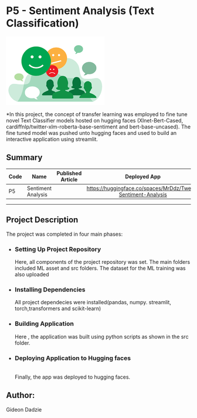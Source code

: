# P5 - Sentiment Analysis (Text Classification)

![Sample Image](images.png)<br>

*In this project, the concept of transfer learning was employed to fine tune novel Text Classifier models hosted on hugging faces (Xlnet-Bert-Cased, cardiffnlp/twitter-xlm-roberta-base-sentiment and bert-base-uncased). The fine tuned model was pushed unto hugging faces and used to build an interactive application using streamlit. 

## Summary
| Code      | Name        | Published Article |  Deployed App|
|-----------|-------------|:-------------:|:-------------:|
|P5     | Sentiment Analysis  |  [](/) |     https://huggingface.co/spaces/MrDdz/Tweet-Sentiment-Analysis [](/)          |
--------------------------------------------------

## Project Description
The project was completed in four main phases: 

* ### Setting Up Project Repository<br>
  Here, all components of the project repository was set. The main folders included ML asset and src  folders. The dataset for the ML training was also uploaded<br>

* ### Installing Dependencies <br>
   All project dependecies were installed(pandas, numpy. streamlit, torch,transformers and scikit-learn)

* ### Building Application<br>
  Here , the application was built using python scripts as shown in the src folder.

* ### Deploying Application to Hugging faces
  <br> Finally, the app was deployed to hugging faces.


## Author:
Gideon Dadzie